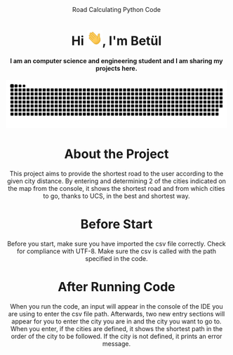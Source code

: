 

<div align="center">       Road Calculating Python Code </div>

<div align="center">
<h1 align="center">Hi <img width="35" src="https://github.com/1999AZZAR/1999AZZAR/blob/main/resources/img/waving.gif">, I'm Betül</h1>
<h4 align="center">I am an computer science and engineering student and I am sharing my projects here. </h4>

<!-- see my <a href="" target="_blank">resume</a> for more --> 
</div>

<div align="center">
  <a href="https://1999azzar.github.io/1999AZZAR/">
  <img  src="https://github.com/1999AZZAR/1999AZZAR/blob/main/resources/img/grid-snake.svg"
       alt="snake" /></a>
</div>


<div align="center">


<!-- About the Project -->
 <h1>    About the Project   </h1>


<div align="center"> 
This project aims to provide the shortest road to the user according to the given city distance. By entering and determining 2 of the cities indicated on the map from the console, it shows the shortest road and from which cities to go, thanks to UCS, in the best and shortest way.
</div>


<!-- TechStack -->
<h1>     Before Start   </h1>
<div align="center"> 
Before you start, make sure you have imported the csv file correctly. Check for compliance with UTF-8. Make sure the csv is called with the path specified in the code.
</div>

<h1>     After Running Code   </h1>
<div align="center"> 
When you run the code, an input will appear in the console of the IDE you are using to enter the csv file path. Afterwards, two new entry sections will appear for you to enter the city you are in and the city you want to go to. When you enter, if the cities are defined, it shows the shortest path in the order of the city to be followed. If the city is not defined, it prints an error message.
</div>

